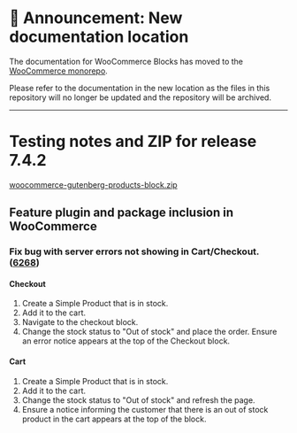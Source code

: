 # 📣 Announcement: New documentation location

The documentation for WooCommerce Blocks has moved to the [WooCommerce monorepo](https://github.com/woocommerce/woocommerce/tree/trunk/plugins/woocommerce-blocks/docs/).

Please refer to the documentation in the new location as the files in this repository will no longer be updated and the repository will be archived.

---

# Testing notes and ZIP for release 7.4.2

[woocommerce-gutenberg-products-block.zip](https://github.com/woocommerce/woocommerce-gutenberg-products-block/files/8496130/woocommerce-gutenberg-products-block.zip)

## Feature plugin and package inclusion in WooCommerce

### Fix bug with server errors not showing in Cart/Checkout. ([6268](https://github.com/woocommerce/woocommerce-gutenberg-products-block/pull/6268))

#### Checkout

1. Create a Simple Product that is in stock.
2. Add it to the cart.
3. Navigate to the checkout block.
4. Change the stock status to "Out of stock" and place the order. Ensure an error notice appears at the top of the Checkout block.

#### Cart

1. Create a Simple Product that is in stock.
2. Add it to the cart.
3. Change the stock status to "Out of stock" and refresh the page.
4. Ensure a notice informing the customer that there is an out of stock product in the cart appears at the top of the block.
